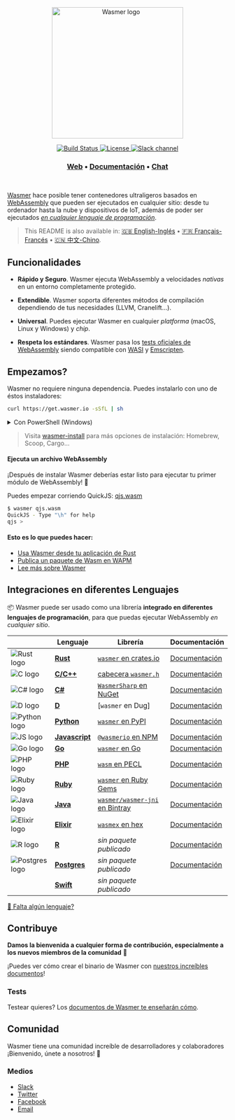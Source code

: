 <div align="center">
  <a href="https://wasmer.io" target="_blank" rel="noopener noreferrer">
    <img width="300" src="https://raw.githubusercontent.com/wasmerio/wasmer/master/assets/logo.png" alt="Wasmer logo">
  </a>
  
  <p>
    <a href="https://github.com/wasmerio/wasmer/actions?query=workflow%3Abuild">
      <img src="https://github.com/wasmerio/wasmer/workflows/build/badge.svg?style=flat-square" alt="Build Status">
    </a>
    <a href="https://github.com/wasmerio/wasmer/blob/master/LICENSE">
      <img src="https://img.shields.io/github/license/wasmerio/wasmer.svg?style=flat-square" alt="License">
    </a>
    <a href="https://slack.wasmer.io">
      <img src="https://img.shields.io/static/v1?label=Slack&message=join%20chat&color=brighgreen&style=flat-square" alt="Slack channel">
    </a> 
  </p>

  <h3>
    <a href="https://wasmer.io/">Web</a>
    <span> • </span>
    <a href="https://docs.wasmer.io">Documentación</a>
    <span> • </span>
    <a href="https://slack.wasmer.io/">Chat</a>
  </h3>

</div>

<br />

[Wasmer](https://wasmer.io/) hace posible tener contenedores ultraligeros basados en [WebAssembly](https://webassembly.org/) que pueden ser ejecutados en cualquier sitio: desde tu ordenador hasta la nube y dispositivos de IoT, además de poder ser ejecutados [*en cualquier lenguaje de programación*](https://github.com/wasmerio/wasmer#language-integrations).

> This README is also available in: [🇬🇧 English-Inglés](https://github.com/wasmerio/wasmer/blob/master/README.md) • [🇫🇷 Français-Francés](https://github.com/wasmerio/wasmer/blob/master/docs/fr/README.md) • [🇨🇳 中文-Chino](https://github.com/wasmerio/wasmer/blob/master/docs/cn/README.md).

## Funcionalidades

* **Rápido y Seguro**. Wasmer ejecuta WebAssembly a velocidades *nativas* en un entorno completamente protegido.

* **Extendible**. Wasmer soporta diferentes métodos de compilación dependiendo de tus necesidades (LLVM, Cranelift...).

* **Universal**. Puedes ejecutar Wasmer en cualquier *platforma* (macOS, Linux y Windows) y *chip*.

* **Respeta los estándares**. Wasmer pasa los [tests oficiales de WebAssembly](https://github.com/WebAssembly/testsuite) siendo compatible con [WASI](https://github.com/WebAssembly/WASI) y [Emscripten](https://emscripten.org/).

## Empezamos?

Wasmer no requiere ninguna dependencia. Puedes instalarlo con uno de éstos instaladores:

```sh
curl https://get.wasmer.io -sSfL | sh
```

<details>
  <summary>Con PowerShell (Windows)</summary>
  <p>

```powershell
iwr https://win.wasmer.io -useb | iex
```

</p>
</details>

> Visita [wasmer-install](https://github.com/wasmerio/wasmer-install) para más opciones de instalación: Homebrew, Scoop, Cargo...


#### Ejecuta un archivo WebAssembly

¡Después de instalar Wasmer deberías estar listo para ejecutar tu primer módulo de WebAssembly! 🎉

Puedes empezar corriendo QuickJS: [qjs.wasm](https://registry-cdn.wapm.io/contents/_/quickjs/0.0.3/build/qjs.wasm)

```bash
$ wasmer qjs.wasm
QuickJS - Type "\h" for help
qjs >
```

#### Esto es lo que puedes hacer:

- [Usa Wasmer desde tu aplicación de Rust](https://docs.wasmer.io/integrations/rust)
- [Publica un paquete de Wasm en WAPM](https://docs.wasmer.io/ecosystem/wapm/publishing-your-package)
- [Lee más sobre Wasmer](https://medium.com/wasmer/)

## Integraciones en diferentes Lenguajes

📦 Wasmer puede ser usado como una librería **integrado en diferentes lenguajes de programación**, para que puedas ejecutar WebAssembly _en cualquier sitio_.

| &nbsp; | Lenguaje | Librería | Documentación |
|-|-|-|-|
| ![Rust logo] | [**Rust**][Rust integration] | [`wasmer` en crates.io] | [Documentación][rust docs]
| ![C logo] | [**C/C++**][C integration] | [cabecera `wasmer.h`] | [Documentación][c docs] |
| ![C# logo] | [**C#**][C# integration] | [`WasmerSharp` en NuGet] | [Documentación][c# docs] |
| ![D logo] | [**D**][D integration] | [`wasmer` en Dug] | [Documentación][d docs] |
| ![Python logo] | [**Python**][Python integration] | [`wasmer` en PyPI] | [Documentación][python docs] |
| ![JS logo] | [**Javascript**][JS integration] | [`@wasmerio` en NPM] | [Documentación][js docs] |
| ![Go logo] | [**Go**][Go integration] | [`wasmer` en Go] | [Documentación][go docs] |
| ![PHP logo] | [**PHP**][PHP integration] | [`wasm` en PECL] | [Documentación][php docs] |
| ![Ruby logo] | [**Ruby**][Ruby integration] | [`wasmer` en Ruby Gems] | [Documentación][ruby docs] |
| ![Java logo] | [**Java**][Java integration] | [`wasmer/wasmer-jni` en Bintray] | [Documentación][java docs] |
| ![Elixir logo] | [**Elixir**][Elixir integration] | [`wasmex` en hex] | [Documentación][elixir docs] |
| ![R logo] | [**R**][R integration] | *sin paquete publicado* | [Documentación][r docs] |
| ![Postgres logo] | [**Postgres**][Postgres integration] | *sin paquete publicado* | [Documentación][postgres docs] |
|  | [**Swift**][Swift integration] | *sin paquete publicado* | |

[👋 Falta algún lenguaje?](https://github.com/wasmerio/wasmer/issues/new?assignees=&labels=%F0%9F%8E%89+enhancement&template=---feature-request.md&title=)

[rust logo]: https://raw.githubusercontent.com/wasmerio/wasmer/master/assets/languages/rust.svg
[rust integration]: https://github.com/wasmerio/wasmer/tree/master/lib/api
[`wasmer` en crates.io]: https://crates.io/crates/wasmer/
[rust docs]: https://wasmerio.github.io/wasmer/crates/wasmer

[c logo]: https://raw.githubusercontent.com/wasmerio/wasmer/master/assets/languages/c.svg
[c integration]: https://github.com/wasmerio/wasmer/tree/master/lib/c-api
[cabecera `wasmer.h`]: https://wasmerio.github.io/wasmer/c/
[c docs]: https://wasmerio.github.io/wasmer/c/

[c# logo]: https://raw.githubusercontent.com/wasmerio/wasmer/master/assets/languages/csharp.svg
[c# integration]: https://github.com/migueldeicaza/WasmerSharp
[`wasmersharp` en NuGet]: https://www.nuget.org/packages/WasmerSharp/
[c# docs]: https://migueldeicaza.github.io/WasmerSharp/

[d logo]: https://raw.githubusercontent.com/wasmerio/wasmer/master/assets/languages/d.svg
[d integration]: https://github.com/chances/wasmer-d
[`wasmer` en Dub]: https://code.dlang.org/packages/wasmer
[d docs]: https://chances.github.io/wasmer-d

[python logo]: https://raw.githubusercontent.com/wasmerio/wasmer/master/assets/languages/python.svg
[python integration]: https://github.com/wasmerio/wasmer-python
[`wasmer` en pypi]: https://pypi.org/project/wasmer/
[python docs]: https://github.com/wasmerio/wasmer-python#api-of-the-wasmer-extensionmodule

[go logo]: https://raw.githubusercontent.com/wasmerio/wasmer/master/assets/languages/go.svg
[go integration]: https://github.com/wasmerio/wasmer-go
[`wasmer` en go]: https://pkg.go.dev/github.com/wasmerio/wasmer-go/wasmer
[go docs]: https://pkg.go.dev/github.com/wasmerio/wasmer-go/wasmer?tab=doc

[php logo]: https://raw.githubusercontent.com/wasmerio/wasmer/master/assets/languages/php.svg
[php integration]: https://github.com/wasmerio/wasmer-php
[php docs]: https://wasmerio.github.io/wasmer-php/wasm/
[`wasm` en pecl]: https://pecl.php.net/package/wasm

[js logo]: https://raw.githubusercontent.com/wasmerio/wasmer/master/assets/languages/js.svg
[js integration]: https://github.com/wasmerio/wasmer-js
[`@wasmerio` en npm]: https://www.npmjs.com/org/wasmer
[js docs]: https://docs.wasmer.io/integrations/js/reference-api

[ruby logo]: https://raw.githubusercontent.com/wasmerio/wasmer/master/assets/languages/ruby.svg
[ruby integration]: https://github.com/wasmerio/wasmer-ruby
[`wasmer` en ruby gems]: https://rubygems.org/gems/wasmer
[ruby docs]: https://www.rubydoc.info/gems/wasmer/

[java logo]: https://raw.githubusercontent.com/wasmerio/wasmer/master/assets/languages/java.svg
[java integration]: https://github.com/wasmerio/wasmer-java
[`wasmer/wasmer-jni` en bintray]: https://bintray.com/wasmer/wasmer-jni/wasmer-jni
[java docs]: https://github.com/wasmerio/wasmer-java/#api-of-the-wasmer-library

[elixir logo]: https://raw.githubusercontent.com/wasmerio/wasmer/master/assets/languages/elixir.svg
[elixir integration]: https://github.com/tessi/wasmex
[elixir docs]: https://hexdocs.pm/wasmex/api-reference.html
[`wasmex` en hex]: https://hex.pm/packages/wasmex

[r logo]: https://raw.githubusercontent.com/wasmerio/wasmer/master/assets/languages/r.svg
[r integration]: https://github.com/dirkschumacher/wasmr
[r docs]: https://github.com/dirkschumacher/wasmr#example

[postgres logo]: https://raw.githubusercontent.com/wasmerio/wasmer/master/assets/languages/postgres.svg
[postgres integration]: https://github.com/wasmerio/wasmer-postgres
[postgres docs]: https://github.com/wasmerio/wasmer-postgres#usage--documentation

[swift integration]: https://github.com/AlwaysRightInstitute/SwiftyWasmer

## Contribuye

**Damos la bienvenida a cualquier forma de contribución, especialmente a los nuevos miembros de la comunidad** 💜

¡Puedes ver cómo crear el binario de Wasmer con [nuestros increíbles documentos](https://docs.wasmer.io/ecosystem/wasmer/building-from-source)!

### Tests

Testear quieres? Los [documentos de Wasmer te enseñarán cómo](https://docs.wasmer.io/ecosystem/wasmer/building-from-source/testing).

## Comunidad

Wasmer tiene una comunidad increíble de desarrolladores y colaboradores ¡Bienvenido, únete a nosotros! 👋

### Medios

- [Slack](https://slack.wasmer.io/)
- [Twitter](https://twitter.com/wasmerio)
- [Facebook](https://www.facebook.com/wasmerio)
- [Email](mailto:hello@wasmer.io)
